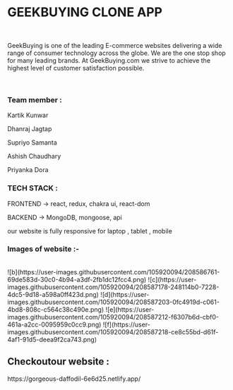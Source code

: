 <h1>GEEKBUYING CLONE APP</h1>
</br>
<p>GeekBuying is one of the leading E-commerce websites delivering a wide range of consumer technology across the globe. We are the one stop shop for many leading brands. At GeekBuying.com we strive to achieve the highest level of customer satisfaction possible.</p>

</br>

<H3>Team member :</H3>

<p>Kartik Kunwar</p>
<p>Dhanraj Jagtap</p>
<p>Supriyo Samanta</p>
<p>Ashish Chaudhary</p>
<p>Priyanka Dora</p>

<h3>TECH STACK :</h3>
<p>FRONTEND -> react, redux, chakra ui, react-dom </p>
<p>BACKEND -> MongoDB, mongoose, api</p>

<p>our website is fully responsive for laptop , tablet , mobile </p>

<H3>Images of website :- </H3>
</br>
![b](https://user-images.githubusercontent.com/105920094/208586761-69de583d-30c0-4b94-a3df-2fb1dc12fcc4.png)
![c](https://user-images.githubusercontent.com/105920094/208587178-248114b0-7228-4dc5-9d18-a598a0ff423d.png)
![d](https://user-images.githubusercontent.com/105920094/208587203-0fc4919d-c061-4bd8-808c-c564c38c490e.png)
![e](https://user-images.githubusercontent.com/105920094/208587212-f6307b6d-cbf0-461a-a2cc-0095959c0cc9.png)
![f](https://user-images.githubusercontent.com/105920094/208587218-ce8c55bd-d61f-4af1-91d5-deea9f2ca743.png)

<h2>Checkoutour website :</h2>
<p>https://gorgeous-daffodil-6e6d25.netlify.app/</p>
